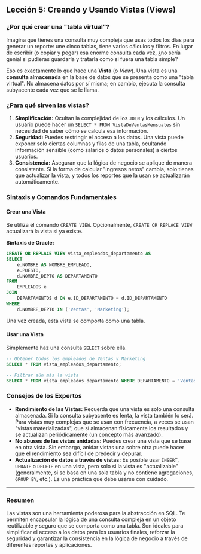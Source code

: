 ## Lección 5: Creando y Usando Vistas (Views)

### ¿Por qué crear una "tabla virtual"?

Imagina que tienes una consulta muy compleja que usas todos los días para generar un reporte: une cinco tablas, tiene varios cálculos y filtros. En lugar de escribir (o copiar y pegar) esa enorme consulta cada vez, ¿no sería genial si pudieras guardarla y tratarla como si fuera una tabla simple?

Eso es exactamente lo que hace una **Vista** (o *View*). Una vista es una **consulta almacenada** en la base de datos que se presenta como una "tabla virtual". No almacena datos por sí misma; en cambio, ejecuta la consulta subyacente cada vez que se le llama.

### ¿Para qué sirven las vistas?
1.  **Simplificación:** Ocultan la complejidad de los `JOIN` y los cálculos. Un usuario puede hacer un `SELECT * FROM VistaDeVentasMensuales` sin necesidad de saber cómo se calcula esa información.
2.  **Seguridad:** Puedes restringir el acceso a los datos. Una vista puede exponer solo ciertas columnas y filas de una tabla, ocultando información sensible (como salarios o datos personales) a ciertos usuarios.
3.  **Consistencia:** Aseguran que la lógica de negocio se aplique de manera consistente. Si la forma de calcular "ingresos netos" cambia, solo tienes que actualizar la vista, y todos los reportes que la usan se actualizarán automáticamente.

### Sintaxis y Comandos Fundamentales

#### Crear una Vista

Se utiliza el comando `CREATE VIEW`. Opcionalmente, `CREATE OR REPLACE VIEW` actualizará la vista si ya existe.

**Sintaxis de Oracle:**
```sql
CREATE OR REPLACE VIEW vista_empleados_departamento AS
SELECT
    e.NOMBRE AS NOMBRE_EMPLEADO,
    e.PUESTO,
    d.NOMBRE_DEPTO AS DEPARTAMENTO
FROM
    EMPLEADOS e
JOIN
    DEPARTAMENTOS d ON e.ID_DEPARTAMENTO = d.ID_DEPARTAMENTO
WHERE
    d.NOMBRE_DEPTO IN ('Ventas', 'Marketing');
```

Una vez creada, esta vista se comporta como una tabla.

#### Usar una Vista
Simplemente haz una consulta `SELECT` sobre ella.
```sql
-- Obtener todos los empleados de Ventas y Marketing
SELECT * FROM vista_empleados_departamento;

-- Filtrar aún más la vista
SELECT * FROM vista_empleados_departamento WHERE DEPARTAMENTO = 'Ventas';
```

### Consejos de los Expertos
- **Rendimiento de las Vistas:** Recuerda que una vista es solo una consulta almacenada. Si la consulta subyacente es lenta, la vista también lo será. Para vistas muy complejas que se usan con frecuencia, a veces se usan "vistas materializadas", que sí almacenan físicamente los resultados y se actualizan periódicamente (un concepto más avanzado).
- **No abuses de las vistas anidadas:** Puedes crear una vista que se base en otra vista. Sin embargo, anidar vistas una sobre otra puede hacer que el rendimiento sea difícil de predecir y depurar.
- **Actualización de datos a través de vistas:** Es posible usar `INSERT`, `UPDATE` o `DELETE` en una vista, pero solo si la vista es "actualizable" (generalmente, si se basa en una sola tabla y no contiene agregaciones, `GROUP BY`, etc.). Es una práctica que debe usarse con cuidado.

---

### Resumen
Las vistas son una herramienta poderosa para la abstracción en SQL. Te permiten encapsular la lógica de una consulta compleja en un objeto reutilizable y seguro que se comporta como una tabla. Son ideales para simplificar el acceso a los datos para los usuarios finales, reforzar la seguridad y garantizar la consistencia en la lógica de negocio a través de diferentes reportes y aplicaciones.
